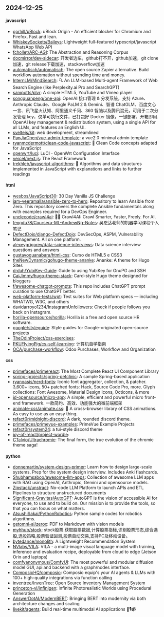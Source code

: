 ## 2024-12-25

#### javascript
* [gorhill/uBlock](https://github.com/gorhill/uBlock): uBlock Origin - An efficient blocker for Chromium and Firefox. Fast and lean.
* [WhiskeySockets/Baileys](https://github.com/WhiskeySockets/Baileys): Lightweight full-featured typescript/javascript WhatsApp Web API
* [fchollet/ARC-AGI](https://github.com/fchollet/ARC-AGI): The Abstraction and Reasoning Corpus
* [docmirror/dev-sidecar](https://github.com/docmirror/dev-sidecar): 开发者边车，github打不开，github加速，git clone加速，git release下载加速，stackoverflow加速
* [automatisch/automatisch](https://github.com/automatisch/automatisch): The open source Zapier alternative. Build workflow automation without spending time and money.
* [InternLM/MindSearch](https://github.com/InternLM/MindSearch): 🔍 An LLM-based Multi-agent Framework of Web Search Engine (like Perplexity.ai Pro and SearchGPT)
* [sampotts/plyr](https://github.com/sampotts/plyr): A simple HTML5, YouTube and Vimeo player
* [songquanpeng/one-api](https://github.com/songquanpeng/one-api): OpenAI 接口管理 & 分发系统，支持 Azure、Anthropic Claude、Google PaLM 2 & Gemini、智谱 ChatGLM、百度文心一言、讯飞星火认知、阿里通义千问、360 智脑以及腾讯混元，可用于二次分发管理 key，仅单可执行文件，已打包好 Docker 镜像，一键部署，开箱即用. OpenAI key management & redistribution system, using a single API for all LLMs, and features an English UI.
* [sveltejs/kit](https://github.com/sveltejs/kit): web development, streamlined
* [PanJiaChen/vue-admin-template](https://github.com/PanJiaChen/vue-admin-template): a vue2.0 minimal admin template
* [ryanmcdermott/clean-code-javascript](https://github.com/ryanmcdermott/clean-code-javascript): 🛁 Clean Code concepts adapted for JavaScript
* [openwrt/luci](https://github.com/openwrt/luci): LuCI - OpenWrt Configuration Interface
* [vercel/next.js](https://github.com/vercel/next.js): The React Framework
* [trekhleb/javascript-algorithms](https://github.com/trekhleb/javascript-algorithms): 📝 Algorithms and data structures implemented in JavaScript with explanations and links to further readings

#### html
* [wesbos/JavaScript30](https://github.com/wesbos/JavaScript30): 30 Day Vanilla JS Challenge
* [iam-veeramalla/ansible-zero-to-hero](https://github.com/iam-veeramalla/ansible-zero-to-hero): Repository to learn Ansible from Zero. This repository covers the complete Ansible fundamentals along with examples required for a DevOps Engineer.
* [unclecode/crawl4ai](https://github.com/unclecode/crawl4ai): 🚀🤖 Crawl4AI: Crawl Smarter, Faster, Freely. For AI.
* [fengdu78/Coursera-ML-AndrewNg-Notes](https://github.com/fengdu78/Coursera-ML-AndrewNg-Notes): 吴恩达老师的机器学习课程个人笔记
* [DefectDojo/django-DefectDojo](https://github.com/DefectDojo/django-DefectDojo): DevSecOps, ASPM, Vulnerability Management. All on one platform.
* [alexeygrigorev/data-science-interviews](https://github.com/alexeygrigorev/data-science-interviews): Data science interview questions and answers
* [gustavoguanabara/html-css](https://github.com/gustavoguanabara/html-css): Curso de HTML5 e CSS3
* [theNewDynamic/gohugo-theme-ananke](https://github.com/theNewDynamic/gohugo-theme-ananke): Ananke: A theme for Hugo Sites
* [drduh/YubiKey-Guide](https://github.com/drduh/YubiKey-Guide): Guide to using YubiKey for GnuPG and SSH
* [CaiJimmy/hugo-theme-stack](https://github.com/CaiJimmy/hugo-theme-stack): Card-style Hugo theme designed for bloggers
* [f/awesome-chatgpt-prompts](https://github.com/f/awesome-chatgpt-prompts): This repo includes ChatGPT prompt curation to use ChatGPT better.
* [web-platform-tests/wpt](https://github.com/web-platform-tests/wpt): Test suites for Web platform specs — including WHATWG, W3C, and others
* [davidarroyo1234/InstagramUnfollowers](https://github.com/davidarroyo1234/InstagramUnfollowers): Check if people follows you back on Instagram.
* [horilla-opensource/horilla](https://github.com/horilla-opensource/horilla): Horilla is a free and open source HR software.
* [google/styleguide](https://github.com/google/styleguide): Style guides for Google-originated open-source projects
* [TheOdinProject/css-exercises](https://github.com/TheOdinProject/css-exercises): 
* [PKUFlyingPig/cs-self-learning](https://github.com/PKUFlyingPig/cs-self-learning): 计算机自学指南
* [OCA/purchase-workflow](https://github.com/OCA/purchase-workflow): Odoo Purchases, Workflow and Organization

#### css
* [primefaces/primereact](https://github.com/primefaces/primereact): The Most Complete React UI Component Library
* [spring-projects/spring-petclinic](https://github.com/spring-projects/spring-petclinic): A sample Spring-based application
* [ryanoasis/nerd-fonts](https://github.com/ryanoasis/nerd-fonts): Iconic font aggregator, collection, & patcher. 3,600+ icons, 50+ patched fonts: Hack, Source Code Pro, more. Glyph collections: Font Awesome, Material Design Icons, Octicons, & more
* [jd-opensource/micro-app](https://github.com/jd-opensource/micro-app): A simple, efficient and powerful micro front-end framework. 一款简约、高效、功能强大的微前端框架
* [animate-css/animate.css](https://github.com/animate-css/animate.css): 🍿 A cross-browser library of CSS animations. As easy to use as an easy thing.
* [refact0r/midnight-discord](https://github.com/refact0r/midnight-discord): A dark, rounded discord theme.
* [primefaces/primevue-examples](https://github.com/primefaces/primevue-examples): PrimeVue Example Projects
* [refact0r/system24](https://github.com/refact0r/system24): a tui-style discord theme
* [joy-of-react/project-wordle](https://github.com/joy-of-react/project-wordle): 
* [CTalvio/Ultrachromic](https://github.com/CTalvio/Ultrachromic): The final form, the true evolution of the chromic theme saga!

#### python
* [donnemartin/system-design-primer](https://github.com/donnemartin/system-design-primer): Learn how to design large-scale systems. Prep for the system design interview. Includes Anki flashcards.
* [Shubhamsaboo/awesome-llm-apps](https://github.com/Shubhamsaboo/awesome-llm-apps): Collection of awesome LLM apps with RAG using OpenAI, Anthropic, Gemini and opensource models.
* [Zipstack/unstract](https://github.com/Zipstack/unstract): No-code LLM Platform to launch APIs and ETL Pipelines to structure unstructured documents
* [Significant-Gravitas/AutoGPT](https://github.com/Significant-Gravitas/AutoGPT): AutoGPT is the vision of accessible AI for everyone, to use and to build on. Our mission is to provide the tools, so that you can focus on what matters.
* [AtsushiSakai/PythonRobotics](https://github.com/AtsushiSakai/PythonRobotics): Python sample codes for robotics algorithms.
* [getomni-ai/zerox](https://github.com/getomni-ai/zerox): PDF to Markdown with vision models
* [myhhub/stock](https://github.com/myhhub/stock): stock股票.获取股票数据,计算股票指标,识别股票形态,综合选股,选股策略,股票验证回测,股票自动交易,支持PC及移动设备。
* [bytedance/monolith](https://github.com/bytedance/monolith): A Lightweight Recommendation System
* [NVlabs/VILA](https://github.com/NVlabs/VILA): VILA - a multi-image visual language model with training, inference and evaluation recipe, deployable from cloud to edge (Jetson Orin and laptops)
* [comfyanonymous/ComfyUI](https://github.com/comfyanonymous/ComfyUI): The most powerful and modular diffusion model GUI, api and backend with a graph/nodes interface.
* [ComposioHQ/composio](https://github.com/ComposioHQ/composio): Composio equip's your AI agents & LLMs with 100+ high-quality integrations via function calling
* [inventree/InvenTree](https://github.com/inventree/InvenTree): Open Source Inventory Management System
* [princeton-vl/infinigen](https://github.com/princeton-vl/infinigen): Infinite Photorealistic Worlds using Procedural Generation
* [AnswerDotAI/ModernBERT](https://github.com/AnswerDotAI/ModernBERT): Bringing BERT into modernity via both architecture changes and scaling
* [livekit/agents](https://github.com/livekit/agents): Build real-time multimodal AI applications 🤖🎙️📹
